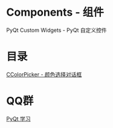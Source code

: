 # Components - 组件

PyQt Custom Widgets - PyQt 自定义控件

# 目录

[CColorPicker - 颜色选择对话框](CColorPicker)

# QQ群

[PyQt 学习](https://jq.qq.com/?_wv=1027&k=5QVVEdF)